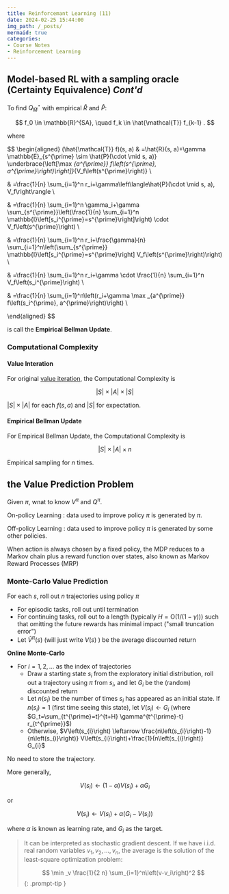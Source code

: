 ```yaml
---
title: Reinforcemant Learning (11)
date: 2024-02-25 15:44:00
img_path: /_posts/
mermaid: true
categories:
- Course Notes
- Reinforcement Learning
---
```


## Model-based RL with a sampling oracle (Certainty Equivalence) *Cont'd*

To find $Q^\star_{\hat{M}}$ with empirical $\hat{R}$ and $\hat{P}$:

$$
f_0 \in \mathbb{R}^{SA}, \quad f_k \in \hat{\mathcal{T}} f_{k-1} .
$$

where

$$
\begin{aligned}
(\hat{\mathcal{T}} f)(s, a) & =\hat{R}(s, a)+\gamma \mathbb{E}_{s^{\prime} \sim \hat{P}(\cdot \mid s, a)} \underbrace{\left[\max _{a^{\prime}} f\left(s^{\prime}, a^{\prime}\right)\right]}_{V_f\left(s^{\prime}\right)} \\

& =\frac{1}{n} \sum_{i=1}^n r_i+\gamma\left\langle\hat{P}(\cdot \mid s, a), V_f\right\rangle \\

& =\frac{1}{n} \sum_{i=1}^n \gamma_i+\gamma \sum_{s^{\prime}}\left(\frac{1}{n} \sum_{i=1}^n \mathbb{I}\left[s_i^{\prime}=s^{\prime}\right]\right) \cdot V_f\left(s^{\prime}\right) \\

& =\frac{1}{n} \sum_{i=1}^n r_i+\frac{\gamma}{n} \sum_{i=1}^n\left(\sum_{s^{\prime}} \mathbb{I}\left[s_i^{\prime}=s^{\prime}\right] V_f\left(s^{\prime}\right)\right) \\

& =\frac{1}{n} \sum_{i=1}^n r_i+\gamma \cdot \frac{1}{n} \sum_{i=1}^n V_f\left(s_i^{\prime}\right) \\

& =\frac{1}{n} \sum_{i=1}^n\left(r_i+\gamma \max _{a^{\prime}} f\left(s_i^{\prime}, a^{\prime}\right)\right) \\

\end{aligned}
$$

is call the **Empirical Bellman Update**.

### Computational Complexity

#### Value Interation

For original [value iteration](reinforcement-learning-lecture-6/#value-interation-algorithm-vi), the Computational Complexity is

$$
|S|\times |A| \times |S|
$$

$| S| \times | A|$ for each $f(s,a)$ and $| S |$ for expectation.

#### Empirical Bellman Update

For Empirical Bellman Update, the Computational Complexity is

$$
|S|\times |A| \times n
$$

Empirical sampling for $n$ times.

<!-- ## Tabular RL for Value Prediction -->

<!-- How to evalutate the performance of a given policy under a initial state distribution? i.e.

$$
J(\pi) = \mathbb{E}_\pi\left[\sum_{t=1}^{\infty} \gamma^{t-1} r_t \biggm| s_1 \sim d_0\right]
$$ -->

<!-- or, for a initial state $s_1$,

$$
J(\pi) = \mathbb{E}_\pi\left[\sum_{t=1}^{\infty} \gamma^{t-1} r_t \biggm| s_1\right]
$$ -->

## the Value Prediction Problem

Given $\pi$, wnat to know $V^\pi$ and $Q^\pi$.

On-policy Learning
: data used to improve policy $\pi$ is generated by $\pi$.

Off-policy Learning
: data used to improve policy $\pi$ is generated by some other policies.

When action is always chosen by a fixed policy, the MDP reduces
to a Markov chain plus a reward function over states, also known
as Markov Reward Processes (MRP)

### Monte-Carlo Value Prediction

For each $s$, roll out $n$ trajectories using policy $\pi$

- For episodic tasks, roll out until termination
- For continuing tasks, roll out to a length (typically $H=\mathrm{O}(1 /(1-\gamma))$) such that omitting the future rewards has minimal impact ("small truncation error")
- Let $\hat{V}^\pi(s)$ (will just write $V(s)$ ) be the average discounted return

**Online Monte-Carlo**

- For $i=1,2, \ldots$ as the index of trajectories
  - Draw a starting state $s_i$ from the exploratory initial distribution, roll out a trajectory using $\pi$ from $s_i$, and let $G_i$ be the (random) discounted return
  - Let $n\left(s_i\right)$ be the number of times $s_i$ has appeared as an initial state. If $n\left(s_i\right)=1$ (first time seeing this state), let $V\left(s_{i}\right) \leftarrow G_{i}$ (where $G_t=\sum_{t^{\prime}=t}^{t+H} \gamma^{t^{\prime}-t} r_{t^{\prime}}$)
  - Otherwise, $V\left(s_{i}\right) \leftarrow \frac{n\left(s_{i}\right)-1}{n\left(s_{i}\right)} V\left(s_{i}\right)+\frac{1}{n\left(s_{i}\right)} G_{i}$

No need to store the trajectory.

More generally,

$$
V\left(s_{i}\right) \leftarrow(1-\alpha) V\left(s_{i}\right)+\alpha G_{i}
$$

or

$$
V\left(s_{i}\right) \leftarrow V\left(s_{i}\right)+\alpha\left(G_{i}-V\left(s_{i}\right)\right)
$$

where $\alpha$ is known as learning rate, and $G_i$ as the target.

> It can be interpreted as stochastic gradient descent. If we have i.i.d. real random variables $v_1, v_2, \ldots, v_n$, the average is the solution of the least-square optimization problem:
>
>$$
> \min _v \frac{1}{2 n} \sum_{i=1}^n\left(v-v_i\right)^2
>$$
{: .prompt-tip }
